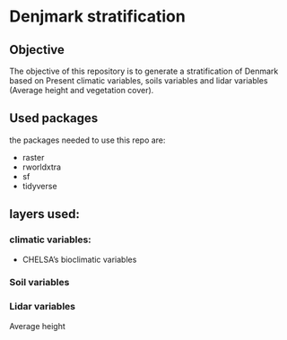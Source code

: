 Denjmark stratification
================

## Objective

The objective of this repository is to generate a stratification of
Denmark based on Present climatic variables, soils variables and lidar
variables (Average height and vegetation cover).

## Used packages

the packages needed to use this repo are:

  - raster
  - rworldxtra
  - sf
  - tidyverse

## layers used:

### climatic variables:

  - CHELSA’s bioclimatic variables

### Soil variables

### Lidar variables

Average height
